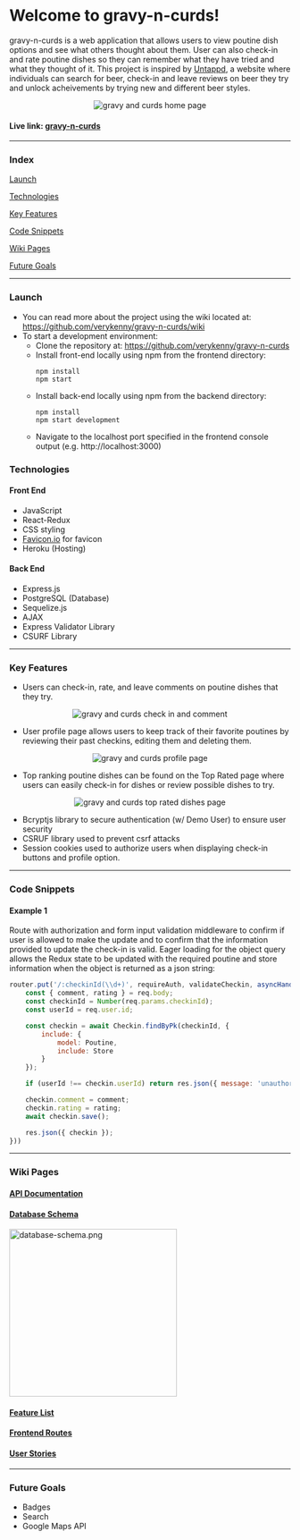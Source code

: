 # Welcome to gravy-n-curds!

gravy-n-curds is a web application that allows users to view poutine dish options and see what others thought about them. User can also check-in and rate poutine dishes so they can remember what they have tried and what they thought of it. This project is inspired by [Untappd](https://untappd.com/), a website where individuals can search for beer, check-in and leave reviews on beer they try and unlock acheivements by trying new and different beer styles.

<p align="center">
  <img src="https://github.com/verykenny/gravy-n-curds/blob/main/planning/gravyncurds.png" alt="gravy and curds home page">
</p>



#### Live link: [gravy-n-curds](https://gravy-n-curds.herokuapp.com/)
***

### Index
[Launch](#launch)

[Technologies](#technologies)

[Key Features](#key-features)

[Code Snippets](#code-snippets)

[Wiki Pages](#wiki-pages)

[Future Goals](#future-goals)

***

### Launch
- You can read more about the project using the wiki located at: https://github.com/verykenny/gravy-n-curds/wiki
- To start a development environment:
  - Clone the repository at: https://github.com/verykenny/gravy-n-curds
  - Install front-end locally using npm from the frontend directory:
    ```
    npm install
    npm start
    ```
  - Install back-end locally using npm from the backend directory:
    ```
    npm install
    npm start development
    ```
  - Navigate to the localhost port specified in the frontend console output (e.g. http://localhost:3000)


### Technologies
#### Front End
- JavaScript
- React-Redux
- CSS styling
- [Favicon.io](https://favicon.io/) for favicon
- Heroku (Hosting)

#### Back End
- Express.js
- PostgreSQL (Database)
- Sequelize.js
- AJAX
- Express Validator Library
- CSURF Library

***

### Key Features

- Users can check-in, rate, and leave comments on poutine dishes that they try.

<p align="center">
  <img src="https://github.com/verykenny/gravy-n-curds/blob/main/planning/gravyncurds_checkin.gif?raw=true" alt="gravy and curds check in and comment">
</p>


- User profile page allows users to keep track of their favorite poutines by reviewing their past checkins, editing them and deleting them.

<p align="center">
  <img src="https://github.com/verykenny/gravy-n-curds/blob/main/planning/gravyncurds_profile.png" alt="gravy and curds profile page">
</p>

- Top ranking poutine dishes can be found on the Top Rated page where users can easily check-in for dishes or review possible dishes to try.

<p align="center">
  <img src="https://github.com/verykenny/gravy-n-curds/blob/main/planning/gravyncurds_top.png?raw=true" alt="gravy and curds top rated dishes page">
</p>

- Bcryptjs library to secure authentication (w/ Demo User) to ensure user security
- CSRUF library used to prevent csrf attacks
- Session cookies used to authorize users when displaying check-in buttons and profile option.

***

### Code Snippets
#### Example 1

Route with authorization and form input validation middleware to confirm if user is allowed to make the update and to confirm that the information provided to update the check-in is valid. Eager loading for the object query allows the Redux state to be updated with the required poutine and store information when the object is returned as a json string:

````javascript
router.put('/:checkinId(\\d+)', requireAuth, validateCheckin, asyncHandler(async (req, res) => {
    const { comment, rating } = req.body;
    const checkinId = Number(req.params.checkinId);
    const userId = req.user.id;

    const checkin = await Checkin.findByPk(checkinId, {
        include: {
            model: Poutine,
            include: Store
        }
    });

    if (userId !== checkin.userId) return res.json({ message: 'unauthorized' })

    checkin.comment = comment;
    checkin.rating = rating;
    await checkin.save();

    res.json({ checkin });
}))
````

***

### Wiki Pages
#### [API Documentation](https://github.com/verykenny/gravy-n-curds/wiki/API-Route-Documentation)
#### [Database Schema](https://github.com/verykenny/gravy-n-curds/wiki/Database-Schema)
<img src="https://github.com/verykenny/gravy-n-curds/blob/main/planning/database-schema.png?raw=true" alt="database-schema.png" height="300">

#### [Feature List](https://github.com/verykenny/gravy-n-curds/wiki/Feature-List)
#### [Frontend Routes](https://github.com/verykenny/gravy-n-curds/wiki/Front-End-Routes)
#### [User Stories](https://github.com/verykenny/gravy-n-curds/wiki/User-Stories)

***

### Future Goals
- Badges
- Search
- Google Maps API
